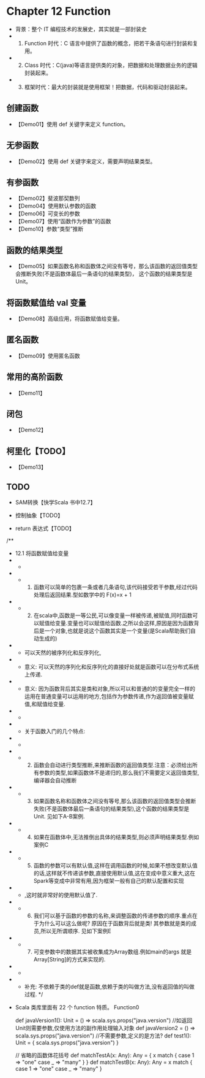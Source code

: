 # Chapter 12 Function

  * 背景：整个 IT 编程技术的发展史，其实就是一部封装史
  * 1. Function 时代：C 语言中提供了函数的概念，把若干条语句进行封装和复用。
  * 2. Class 时代：C(java)等语言提供类的对象，把数据和处理数据业务的逻辑封装起来。
  * 3. 框架时代：最大的封装就是使用框架！把数据，代码和驱动封装起来。

## 创建函数

- 【Demo01】使用 def 关键字来定义 function。

## 无参函数

- 【Demo02】使用 def 关键字来定义，需要声明结果类型。

## 有参函数

- 【Demo02】斐波那契数列
- 【Demo04】使用默认参数的函数
- 【Demo06】可变长的参数
- 【Demo07】使用“函数作为参数”的函数
- 【Demo10】参数“类型”推断

## 函数的结果类型

- 【Demo05】如果函数名称和函数体之间没有等号，那么该函数的返回值类型会推断失败(不是函数体最后一条语句的结果类型)，
  这个函数的结果类型是Unit。

## 将函数赋值给 val 变量

- 【Demo08】高级应用，将函数赋值给变量。

## 匿名函数

- 【Demo09】使用匿名函数

## 常用的高阶函数

- 【Demo11】

## 闭包

- 【Demo12】

## 柯里化【TODO】

- 【Demo13】


## TODO


- SAM转换【快学Scala 书中12.7】

- 控制抽象【TODO】
- return 表达式【TODO】

/**
  * 12.1 将函数赋值给变量
  * *
  * * 1. 函数可以简单的包裹一条或者几条语句,该代码接受若干参数,经过代码处理后返回结果.型如数学中的 F(x)=x + 1
  * * 2. 在scala中,函数是一等公民,可以像变量一样被传递,被赋值,同时函数可以赋值给变量.变量也可以赋值给函数.之所以会这样,原因是因为函数背后是一个对象,也就是说这个函数其实是一个变量(是Scala帮助我们自动生成的)
  * * 可以天然的被序列化和反序列化,
  * * 意义: 可以天然的序列化和反序列化的直接好处就是函数可以在分布式系统上传递.
  * * 意义: 因为函数背后其实是类和对象,所以可以和普通的的变量完全一样的运用在普通变量可以运用的地方,包括作为参数传递,作为返回值被变量赋值,和赋值给变量.
  * *
  * * 关于函数入门的几个特点:
  * *
  * * 2. 函数会自动进行类型推断,来推断函数的返回值类型.注意：必须给出所有参数的类型,如果函数体不是递归的,那么我们不需要定义返回值类型,编译器会自动推断
  * * 3. 如果函数名称和函数体之间没有等号,那么该函数的返回值类型会推断失败(不是函数体最后一条语句的结果类型),这个函数的结果类型是Unit. 见如下A-B案例.
  * * 4. 如果在函数体中,无法推倒出具体的结果类型,则必须声明结果类型.例如案例C
  * * 5. 函数的参数可以有默认值,这样在调用函数的时候,如果不想改变默认值的话,这样就不传递该参数,直接使用默认值,这在变成中意义重大,这在Spark等变成中非常有用,因为框架一般有自己的默认配置和实现
  * * ,这时就非常好的使用默认值了.
  * * 6. 我们可以基于函数的参数的名称,来调整函数的传递参数的顺序.重点在于为什么可以这么做呢? 原因在于函数背后就是类! 其参数就是类的成员,所以无所谓顺序. 见如下案例E
  * * 7. 可变参数中的数据其实被收集成为Array数组.例如main的args 就是Array[String]的方式来实现的.
  * *
  * * 补充: 不依赖于类的def就是函数,依赖于类的叫做方法,没有返回值的叫做过程.
  */

- Scala 类库里面有 22 个 function 特质。 Function0

  def javaVersion1(): Unit = () => scala.sys.props("java.version") //如返回Unit则需要参数,仅使用方法的副作用处理输入对象
  def javaVersion2 = () => scala.sys.props("java.version") //不需要参数,定义的是方法?
  def test1(): Unit = {
    scala.sys.props("java.version")
  }
  
  // 省略的函数体花括号
  def matchTestA(x: Any): Any = {
    x match {
      case 1 => "one"
      case _ => "many"
    }
  }
  def matchTestB(x: Any): Any = x match {
    case 1 => "one"
    case _ => "many"
  }
